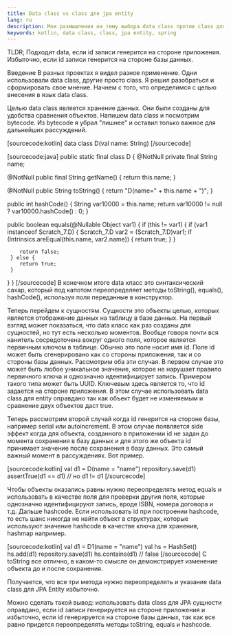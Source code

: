 ```yaml
---
title: Data class vs class для jpa entity 
lang: ru
description: Мои размышления на тему выбора data class против class для jpa entity 
keywords: kotlin, data class, class, jpa entity, spring
---
```


TLDR;
Подходит data, если id записи генерится на стороне приложения. Избыточно, если id записи генерится на стороне базы данных.

Введение
В разных проектах я видел разное применение. Одни использовали data class, другие просто class. Я решил разобраться и сформировать свое мнение. Начнем с того, что определимся с целью внесения в язык data class.

Целью data class является хранение данных. Они были созданы для удобства сравнения объектов. Напишем data class и посмотрим bytecode. Из bytecode я убрал "лишнее" и оставил только важное для дальнейших рассуждений.

[sourcecode:kotlin]
data class D(val name: String)
[/sourcecode]

[sourcecode:java]
public static final class D {
  @NotNull
  private final String name;

  @NotNull
  public final String getName() {
     return this.name;
  }

  @NotNull
  public String toString() {
     return "D(name=" + this.name + ")";
  }

  public int hashCode() {
     String var10000 = this.name;
     return var10000 != null ? var10000.hashCode() : 0;
  }

  public boolean equals(@Nullable Object var1) {
     if (this != var1) {
        if (var1 instanceof Scratch_7.D) {
           Scratch_7.D var2 = (Scratch_7.D)var1;
           if (Intrinsics.areEqual(this.name, var2.name)) {
              return true;
           }
        }

        return false;
     } else {
        return true;
     }
  }
}
[/sourcecode]
В конечном итоге data класс это синтаксический сахар, который под капотом переопределяет методы toString(), equals(), hashCode(), используя поля переданные в конструктор.

Теперь перейдем к сущностям. Сущности это объекты целью, которых является отображение данных на таблицу в базе данных. На первый взгляд может показаться, что data класс как раз созданы для сущностей, но тут есть несколько моментов. Вообще говоря почти вся канитель сосредоточена вокруг одного поля, которое является первичным ключом в таблице. Обычно это поле носит имя id. Поле id может быть сгенерировано как со стороны приложения, так и со стороны базы данных. Рассмотрим оба эти случая. В первом случае это может быть любое уникальное значение, которое не нарушает правило первичного ключа и однозначно идентифицирует запись. Примером такого типа может быть UUID. Ключевым здесь является то, что id задается на стороне приложения. В этом случае использовать data class для entity оправдано так как объект будет не изменяемым и сравнение двух объектов даст true.

Теперь расcмотрим второй случай когда id генерится на стороне базы, например serial или autoincrement. В этом случае появляется side эффект когда для объекта, созданного в приложении id не задан до момента сохранения в базу данных и для этого же объекта id принимает значение после сохранения в базу данных. Это самый важный момент в рассуждениях. Вот пример.

[sourcecode:kotlin]
val d1 = D(name = "name")
repository.save(d1)
assertTrue(d1 == d1) // но d1 != d1
[/sourcecode]

Чтобы объекты оказались равны нужно переопределять метод equals и использовать в качестве поля для проверки другия поля, которые однозначно идентифицируют запись, вроде ISBN, номера договора и т.д. Дальше hashcode. Если использовать id при построении hashcode, то есть шанс никогда не найти объект в структурах, которые используют значение hashcode в качестве ключа для хранения, hashmap например.

[sourcecode:kotlin]
val d1 = D1(name = "name")
val hs = HashSet<D1>()
hs.add(d1)
repository.save(d1)
hs.contains(d1) // false
[/sourcecode]
С toString все отлично, в каком-то смысле он демонстрирует изменение объекта до и после сохранения. 

Получается, что все три метода нужно переопределять и указание data class для JPA Entity избыточно.

Можно сделать такой вывод: использовать data class для JPA сущности оправдано, если id записи генерируется на стороне приложения и избыточно, если id генерируется на стороне базы данных, так как все равно придется переопределять методы toString, equals и hashcode.